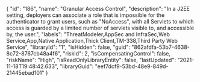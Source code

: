 {
  "id": "186",
  "name": "Granular Access Control",
  "description": "In a J2EE setting, deployers can associate a role that is impossible for the authenticator to grant users, such as &quot;NoAccess&quot;, with all Servlets to which access is guarded by a limited number of servlets visible to, and accessible by, the user.",
  "labels": "ThreatModeler,AppSec and InfraSec,Web Service,App,Native Application,Thick Client,TM-338,Third Party Web Service",
  "libraryId": "1",
  "isHidden": false,
  "guid": "862afdfa-53b7-4638-8c72-8767cb48a4f6",
  "riskId": 2,
  "isCompensatingControl": false,
  "riskName": "High",
  "isReadOnlyLibraryEntity": false,
  "lastUpdated": "2021-11-18T19:48:42.633",
  "libraryGuid": "eef7dcf9-53bd-48e9-849d-21445ebad101"
}